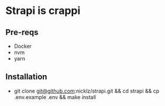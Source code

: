 # Strapi is crappi

## Pre-reqs
* Docker
* nvm
* yarn

## Installation
*  git clone git@github.com:nicklz/strapi.git && cd strapi && cp .env.example .env && make install
